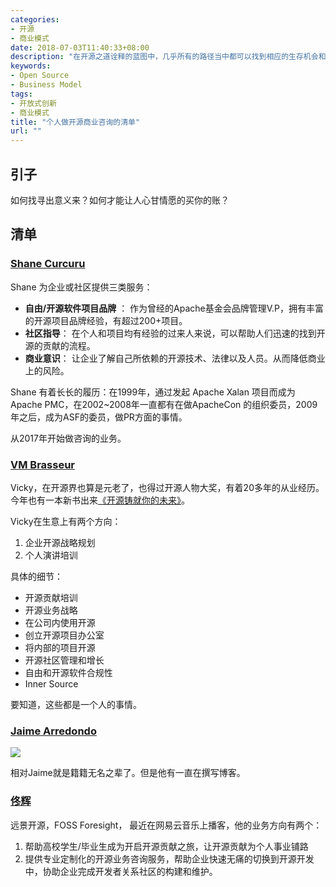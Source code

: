 ```yaml
---
categories:
- 开源
- 商业模式
date: 2018-07-03T11:40:33+08:00
description: "在开源之道诠释的蓝图中，几乎所有的路径当中都可以找到相应的生存机会和空间，因为最终解决问题的是整座冰山，而不是所直接看到的。那么有很多围绕开源项目所构筑的商业是蛮成功的，比如现在的公有云巨头们、红帽公司......那么有一些个人也在寻找着、探索着，这里不妨收集一下，他们能坚持到什么时候？"
keywords:
- Open Source
- Business Model
tags:
- 开放式创新
- 商业模式
title: "个人做开源商业咨询的清单"
url: ""
---
```


## 引子

如何找寻出意义来？如何才能让人心甘情愿的买你的账？

## 清单

### [Shane Curcuru](http://punderthings.com)

Shane 为企业或社区提供三类服务：

* **自由/开源软件项目品牌** ： 作为曾经的Apache基金会品牌管理V.P，拥有丰富的开源项目品牌经验，有超过200+项目。
* **社区指导**： 在个人和项目均有经验的过来人来说，可以帮助人们迅速的找到开源的贡献的流程。
* **商业意识**： 让企业了解自己所依赖的开源技术、法律以及人员。从而降低商业上的风险。

Shane 有着长长的履历：在1999年，通过发起 Apache Xalan 项目而成为Apache PMC，在2002~2008年一直都有在做ApacheCon 的组织委员，2009年之后，成为ASF的委员，做PR方面的事情。

从2017年开始做咨询的业务。

### [VM Brasseur](https://www.vmbrasseur.com)

Vicky，在开源界也算是元老了，也得过开源人物大奖，有着20多年的从业经历。今年也有一本新书出来[《开源铸就你的未来》](https://pragprog.com/book/vbopens/forge-your-future-with-open-source)。

Vicky在生意上有两个方向：

1. 企业开源战略规划
2. 个人演讲培训

具体的细节：

* 开源贡献培训
* 开源业务战略
* 在公司内使用开源
* 创立开源项目办公室
* 将内部的项目开源
* 开源社区管理和增长
* 自由和开源软件合规性
* Inner Source

要知道，这些都是一个人的事情。

### [Jaime Arredondo](http://boldandopen.com/about/)

![](https://i2.wp.com/boldandopen.com/wp-content/uploads/2018/06/ethan-weil-307372-unsplash.jpg?zoom=2&fit=936%2C527)

相对Jaime就是籍籍无名之辈了。但是他有一直在撰写博客。

### [佟辉](https://fossforesight.org/)

远景开源，FOSS Foresight， 最近在网易云音乐上播客，他的业务方向有两个：

1. 帮助高校学生/毕业生成为开启开源贡献之旅，让开源贡献为个人事业铺路
2. 提供专业定制化的开源业务咨询服务，帮助企业快速无痛的切换到开源开发中，协助企业完成开发者关系社区的构建和维护。
